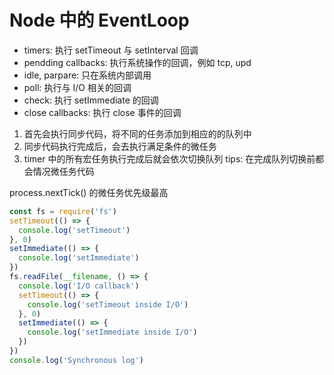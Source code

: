# Node 中的 EventLoop

* timers: 执行 setTimeout 与 setInterval 回调
* pendding callbacks: 执行系统操作的回调，例如 tcp, upd
* idle, parpare: 只在系统内部调用
* poll: 执行与 I/O 相关的回调
* check: 执行 setImmediate 的回调
* close callbacks: 执行 close 事件的回调

1. 首先会执行同步代码，将不同的任务添加到相应的的队列中
2. 同步代码执行完成后，会去执行满足条件的微任务 
3. timer 中的所有宏任务执行完成后就会依次切换队列
tips: 在完成队列切换前都会情况微任务代码

process.nextTick() 的微任务优先级最高

```js
const fs = require('fs')
setTimeout(() => {
  console.log('setTimeout')
}, 0)
setImmediate(() => {
  console.log('setImmediate')
})
fs.readFile(__filename, () => {
  console.log('I/O callback')
  setTimeout(() => {
    console.log('setTimeout inside I/O')
  }, 0)
  setImmediate(() => {
    console.log('setImmediate inside I/O')
  })
})
console.log('Synchronous log')
```
